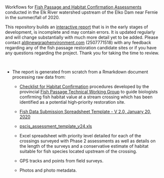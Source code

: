 Workflows for [Fish Passage and Habitat Confirmation Assessments](https://www2.gov.bc.ca/gov/content/environment/plants-animals-ecosystems/fish/aquatic-habitat-management/fish-passage/fish-passage-technical) conducted in the Elk River watershed upstream of the Elko Dam near Fernie in the summer/fall of 2020.

This repository builds an [interactive report](https://newgraphenvironment.github.io/fish_passage_elk_2020_reporting_cwf/) that is in the early stages of development, is incomplete and may contain errors.  It is updated regularly and will change substantially with much more detail yet to be added.   Please contact al@newgraphenvironment.com (2507771518) with any feedback regarding any of the fish passage restoration candidate sites or if you have any questions regarding the project.  Thank you for taking the time to review.

<br>

 * The report is generated from scratch from a Rmarkdown document processing raw data from:
 
    + [Checklist for Habitat Confirmation](https://www2.gov.bc.ca/gov/content/environment/plants-animals-ecosystems/fish/aquatic-habitat-management/fish-passage/fish-passage-technical/habitat-confirmation-projects) procedures developed by the provincial [Fish Passage Technical Working Group](https://www2.gov.bc.ca/gov/content/environment/plants-animals-ecosystems/fish/aquatic-habitat-management/fish-passage/fish-passage-technical) to guide biologists confirming fish habitat value at a stream crossing which has been identified as a potential high‐priority restoration site.

    + [Fish Data Submission Spreadsheet Template - V 2.0, January 20, 2020 ](https://www2.gov.bc.ca/gov/content/environment/plants-animals-ecosystems/fish/fish-and-fish-habitat-data-information/fish-data-submission/submit-fish-data#submitfish) 

    + [pscis_assessment_template_v24.xls](https://www2.gov.bc.ca/gov/content/environment/plants-animals-ecosystems/fish/aquatic-habitat-management/fish-passage/fish-passage-technical/assessment-projects)


    + Excel spreadsheet with priority level detailed for each of the crossings surveyed with Phase 2 assessments as well as details on the length of the surveys and a conservative estimate of habitat suitable for fish species located upstream of the crossing.

    + GPS tracks and points from field surveys.  

    + Photos and photo metadata.  

